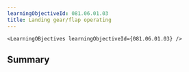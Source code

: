 ```yaml
---
learningObjectiveId: 081.06.01.03
title: Landing gear/flap operating
---
```


```tsx eval
<LearningOBjectives learningObjectiveId={081.06.01.03} />
```

## Summary
